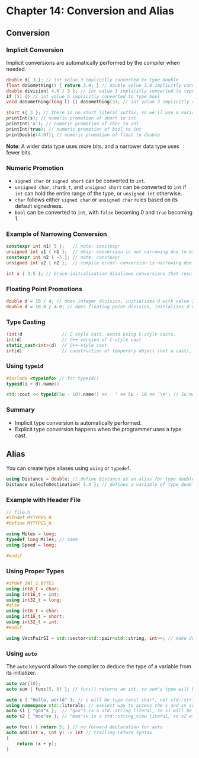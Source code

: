 # Chapter 14: Conversion and Alias

## Conversion

### Implicit Conversion

Implicit conversions are automatically performed by the compiler when needed.

```cpp
double d{ 3 }; // int value 3 implicitly converted to type double
float doSomething() { return 3.0; } // double value 3.0 implicitly converted to type float
double division{ 4.0 / 3 }; // int value 3 implicitly converted to type double
if (5) {} // int value 5 implicitly converted to type bool
void doSomething(long l) {} doSomething(3); // int value 3 implicitly converted to type long

short s{ 3 }; // there is no short literal suffix, so we'll use a variable for this one
printInt(s); // numeric promotion of short to int
printInt('a'); // numeric promotion of char to int
printInt(true); // numeric promotion of bool to int
printDouble(4.0f); // numeric promotion of float to double
```

**Note**: A wider data type uses more bits, and a narrower data type uses fewer bits.

### Numeric Promotion

- `signed char` or `signed short` can be converted to `int`.
- `unsigned char`, `char8_t`, and `unsigned short` can be converted to `int` if `int` can hold the entire range of the type, or `unsigned int` otherwise.
- `char` follows either `signed char` or `unsigned char` rules based on its default signedness.
- `bool` can be converted to `int`, with `false` becoming 0 and `true` becoming 1.

### Example of Narrowing Conversion

```cpp
constexpr int n1{ 5 };   // note: constexpr
unsigned int u1 { n1 };  // okay: conversion is not narrowing due to exclusion clause 
constexpr int n2 { -5 }; // note: constexpr
unsigned int u2 { n2 };  // compile error: conversion is narrowing due to value change

int x { 3.5 }; // brace-initialization disallows conversions that result in data loss
```

### Floating Point Promotions

```cpp
double d = 10 / 4; // does integer division, initializes d with value 2.0
double d = 10.0 / 4.0; // does floating point division, initializes d with value 2.5
```

### Type Casting

```cpp
(int)d               // C-style cast, avoid using C-style casts.
int(d)               // C++ version of C-style cast
static_cast<int>(d)  // C++-style cast
int{d}               // construction of temporary object (not a cast), error due to narrowing conversion
```

### Using `typeid`

```cpp
#include <typeinfo> // for typeid()
typeid(i + d).name()

std::cout << typeid(5u - 10).name() << ' ' << 5u - 10 << '\n'; // 5u means treat 5 as an unsigned integer
```

### Summary

- Implicit type conversion is automatically performed.
- Explicit type conversion happens when the programmer uses a type cast.

## Alias

You can create type aliases using `using` or `typedef`.

```cpp
using Distance = double; // define Distance as an alias for type double
Distance milesToDestination{ 3.4 }; // defines a variable of type double
```

### Example with Header File

```cpp
// file.h
#ifndef MYTYPES_H
#define MYTYPES_H

using Miles = long;
typedef long Miles; // same
using Speed = long;

#endif
```

### Using Proper Types

```cpp
#ifdef INT_2_BYTES
using int8_t = char;
using int16_t = int;
using int32_t = long;
#else
using int8_t = char;
using int16_t = short;
using int32_t = int;
#endif

using VectPairSI = std::vector<std::pair<std::string, int>>; // make VectPairSI an alias for this crazy type
```

### Using `auto`

The `auto` keyword allows the compiler to deduce the type of a variable from its initializer.

```cpp
auto var{10};
auto sum { func(5, 6) }; // func() returns an int, so sum's type will be deduced to int

auto s { "Hello, world" }; // s will be type const char*, not std::string
using namespace std::literals; // easiest way to access the s and sv suffixes
auto s1 { "goo"s };  // "goo"s is a std::string literal, so s1 will be deduced as a std::string
auto s2 { "moo"sv }; // "moo"sv is a std::string_view literal, so s2 will be deduced as a std::string_view

auto foo() { return 5; } // no forward declaration for auto
auto add(int x, int y) -> int // trailing return syntax
{
    return (x + y);
}
```
